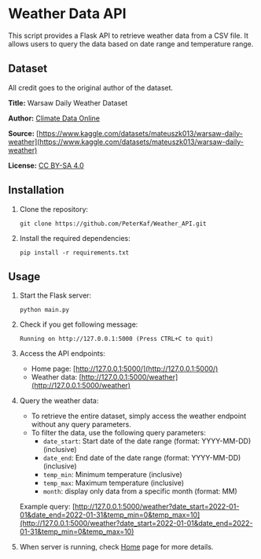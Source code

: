 # Weather Data API

This script provides a Flask API to retrieve weather data from a CSV file. It allows users to query the data based 
on date range and temperature range.

## Dataset

All credit goes to the original author of the dataset.

<b>Title:</b> Warsaw Daily Weather Dataset

<b>Author:</b> [Climate Data Online](https://www.ncdc.noaa.gov/cdo-web/)

<b>Source:</b> [https://www.kaggle.com/datasets/mateuszk013/warsaw-daily-weather](https://www.kaggle.com/datasets/mateuszk013/warsaw-daily-weather)

<b>License:</b> [CC BY-SA 4.0](https://creativecommons.org/licenses/by-sa/4.0/)

## Installation

1. Clone the repository:

   ```
   git clone https://github.com/PeterKaf/Weather_API.git
   ```

2. Install the required dependencies:

   ```
   pip install -r requirements.txt
   ```

## Usage

1. Start the Flask server:

   ```
   python main.py
   ```
2. Check if you get following message:
    ```
    Running on http://127.0.0.1:5000 (Press CTRL+C to quit)   
    ```
3. Access the API endpoints:

   - Home page: [http://127.0.0.1:5000/](http://127.0.0.1:5000/)
   - Weather data: [http://127.0.0.1:5000/weather](http://127.0.0.1:5000/weather)

4. Query the weather data:

   - To retrieve the entire dataset, simply access the weather endpoint without any query parameters.
   - To filter the data, use the following query parameters:
     - `date_start`: Start date of the date range (format: YYYY-MM-DD)(inclusive)
     - `date_end`: End date of the date range (format: YYYY-MM-DD)(inclusive)
     - `temp_min`: Minimum temperature (inclusive)
     - `temp_max`: Maximum temperature (inclusive)
     - `month`: display only data from a specific month (format: MM)

   Example query: [http://127.0.0.1:5000/weather?date_start=2022-01-01&date_end=2022-01-31&temp_min=0&temp_max=10](http://127.0.0.1:5000/weather?date_start=2022-01-01&date_end=2022-01-31&temp_min=0&temp_max=10)

5. When server is running, check [Home](http://127.0.0.1:5000/) page for more details.
